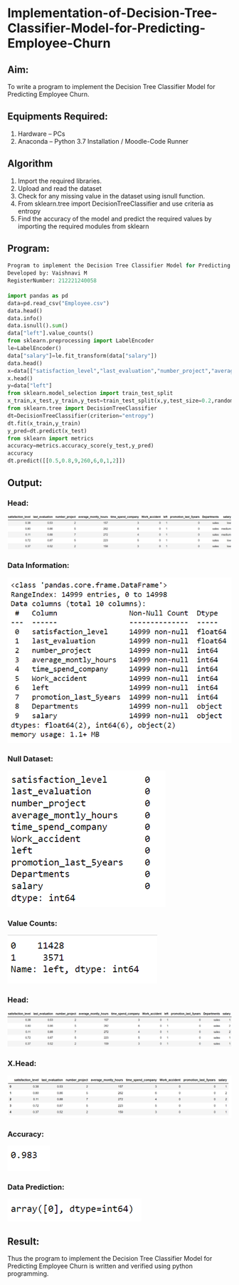 # Implementation-of-Decision-Tree-Classifier-Model-for-Predicting-Employee-Churn

## Aim:
To write a program to implement the Decision Tree Classifier Model for Predicting Employee Churn.

## Equipments Required:
1. Hardware – PCs
2. Anaconda – Python 3.7 Installation / Moodle-Code Runner

## Algorithm
1. Import the required libraries.
2. Upload and read the dataset
3. Check for any missing value in the dataset using isnull function.
4. From sklearn.tree import DecisionTreeClassifier and use criteria as entropy
5. Find the accuracy of the model and predict the required values
by importing the required modules from sklearn 

## Program:
```python 
Program to implement the Decision Tree Classifier Model for Predicting Employee Churn.
Developed by: Vaishnavi M
RegisterNumber: 212221240058

import pandas as pd
data=pd.read_csv("Employee.csv")
data.head()
data.info()
data.isnull().sum()
data["left"].value_counts()
from sklearn.preprocessing import LabelEncoder
le=LabelEncoder()
data["salary"]=le.fit_transform(data["salary"])
data.head()
x=data[["satisfaction_level","last_evaluation","number_project","average_montly_hours","time_spend_company","Work_accident","promotion_last_5years","salary"]]
x.head()
y=data["left"]
from sklearn.model_selection import train_test_split
x_train,x_test,y_train,y_test=train_test_split(x,y,test_size=0.2,random_state=100)
from sklearn.tree import DecisionTreeClassifier
dt=DecisionTreeClassifier(criterion="entropy")
dt.fit(x_train,y_train)
y_pred=dt.predict(x_test)
from sklearn import metrics
accuracy=metrics.accuracy_score(y_test,y_pred)
accuracy
dt.predict([[0.5,0.8,9,260,6,0,1,2]])

```

## Output:
### Head:
![decision tree classifier](head.png)
### Data Information:
![decision tree classifier](info.png)
### Null Dataset:
![decision tree classifier](isnull.png)
### Value Counts:
![decision tree classifier](left.png)
### Head:
![decision tree classifier](head2.png)
### X.Head:
![decision tree classifier](xhead.png)
### Accuracy:
![decision tree classifier](accuracy.png)
### Data Prediction:
![decision tree classifier](datatype.png)


## Result:
Thus the program to implement the  Decision Tree Classifier Model for Predicting Employee Churn is written and verified using python programming.

